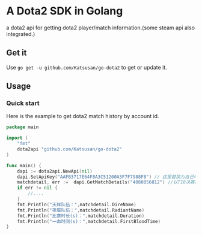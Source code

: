 # A Dota2 SDK in Golang

a dota2 api for getting dota2 player/match information.(some steam api also integrated.)

## Get it ##

Use `go get -u github.com/Katsusan/go-dota2` to get or update it.

## Usage ##

### Quick start ###

Here is the example to get dota2 match history by account id.

```go
package main

import (
    "fmt"
    dota2api "github.com/Katsusan/go-dota2"
)

func main() {
    dapi := dota2api.NewApi(nil)
    dapi.SetApiKey("AAFB3717E64F8A3C51200A3F7F7988F8") // 这里替换为自己申请的apikey
    matchdetail, err :=  dapi.GetMatchDetails("4080856812") //以TI8决赛第五场为例
    if err != nil {
        //....
    }
    fmt.Println("天辉队伍：",matchdetail.DireName)
    fmt.Println("夜魇队伍：",matchdetail.RadiantName)
    fmt.Println("比赛时长(s)：",matchdetail.Duration)
    fmt.Println("一血时间(s)：",matchdetail.FirstBloodTime)
}

```

